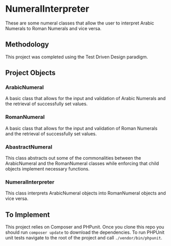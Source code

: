 # NumeralInterpreter
These are some numeral classes that allow the user to interpret Arabic Numerals to Roman Numerals and vice versa.

## Methodology
This project was completed using the Test Driven Design paradigm. 

## Project Objects

### ArabicNumeral
A basic class that allows for the input and validation of Arabic Numerals and the retrieval of successfully set values.

### RomanNumeral
A basic class that allows for the input and validation of Roman Numerals and the retrieval of successfully set values.

### AbastractNumeral
This class abstracts out some of the commonalities between the ArabicNumeral and the RomanNumeral classes while 
enforcing that child objects implement necessary functions.

### NumeralInterpreter
This class interprets ArabicNumeral objects into RomanNumeral objects and vice versa.

## To Implement
This project relies on Composer and PHPunit. Once you clone this repo you should run `composer update` to download the dependencies. To run PHPUnit unit tests navigate to the root of the project and call `./vendor/bin/phpunit`.
